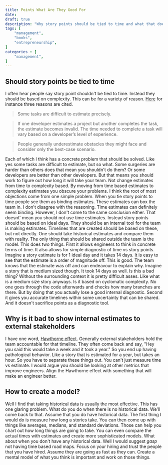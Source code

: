 ```yaml
---
title: Points What Are They Good For
date: 
draft: true
description: "Why story points should be tied to time and what that does for you."
tags: [
    "management",
    "books",
    "entrepreneurship",
]
categories : [
    "management",
]
---
```

## Should story points be tied to time
I often hear people say story point shouldn't be tied to time.
Instead they should be based on complexity.
This can be for a variety of reason.
[Here](https://rubygarage.org/blog/3-reasons-to-estimate-with-story-points) for instance three reasons are cited.
> Some tasks are difficult to estimate precisely.

> If one developer estimates a project but another completes the task, the estimate becomes invalid. The time needed to complete a task will vary based on a developer’s level of experience.

> People generally underestimate obstacles they might face and consider only the best-case scenario.

Each of which I think has a concrete problem that should be solved.
Like yes some tasks are difficult to estimate, but so what.
Some surgeries are harder than others does that mean you shouldn't do them?
Or some developers are better than other developers.
But that means you should work to figure out how long it will take your team.
Not change estimates from time to complexity based.
By moving from time based estimates to complexity estimates you obscure your problems.
I think the root of most objections come from one simple problem.
When you tie story points to time people see them as binding estimates.
These estimates can box the team in.
I don't disagree with the reasoning.
Time estimates can definitely seem binding.
However, I don't come to the same conclusion either.
That doesnt' mean you should not use time estimates.
Instead story points should be based on ideal days.
They should be an internal tool for the team is making estimates.
Timelines that are created should be based on these, but not directly.
One should take historical estimates and compare them with reality.
The only thing that should be shared outside the team is the model.
This does two things.
First it allows engineers to think in concrete terms of time.
It also allows for simple diagnostic of time vs story points.
Imagine a story estimate is for 1 ideal day and it takes 14 days.
It is easy to see that the estimate is a order of magnitude off.
This is good.
The team knows that the estimate was off and can endeavour to explain why.
Imagine a story that is medium sized though.
It took 14 days as well.
Is this a bad thing?
Without the surrounding context it is pretty difficult asses.
Like what is a medium size story anyways.
Is it based on cyclomatic complexity.
No one goes through the code afterwards and checks how many branches are there.
But by doing that you actually lose a good internal diagnostic.
Second it gives you accurate timelines within some uncertainty that can be shared.
And it doesn't sacrifice points as a diagnostic tool.

## Why is it bad to show internal estimates to external stakeholders
I have one word, [Hawthorne effect](https://en.wikipedia.org/wiki/Hawthorne_effect).
Generally external stakeholders hold the team accountable for that timeline.
They often come back and say, "Hey you said this would take a week and it took a year."
So you end up having pathological behavior.
Like a story that is estimated for a year, but takes an hour.
So you have to separate these things out.
You can't just measure time vs estimate.
I would argue you should be looking at other metrics that improve engineers.
Align the Hawthorne effect with something that will make an engineer better.

## How to create a model?
Well I find that taking historical data is usually the most effective.
This has one glaring problem.
What do you do when there is no historical data.
We'll come back to that.
Assume that you do have historical data.
The first thing I would do is measure how long a stories take.
You can then come up with things like averages, medians, and standard deviations.
Those can help you chart out how long things are going to take.
You can even compare the actual times with estimates and create more sophisticated models.
What about when you don't have any historical data.
Well I would suggest *gasp* not having time based road maps.
Focus on your hiring and trust the people that you have hired.
Assume they are going as fast as they can.
Create a mental model of what you think is important and work on those things.













